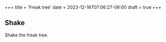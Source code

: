 +++
title = 'Freak tree'
date = 2023-12-16T07:06:27-06:00
draft = true
+++

## Shake

Shake the freak tree.
